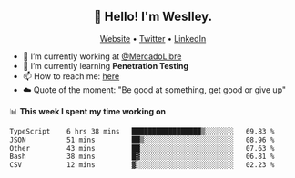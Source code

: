 <h2 align="center">👋 Hello! I'm Weslley.</h2>
<p align="center">
  <a href="http://weslleyneri.com.br">Website</a> •
  <a href="https://twitter.com/Weslley_Neri">Twitter</a> •
  <a href="https://www.linkedin.com/in/weslley-neri-3658908b">LinkedIn</a>
</p>


- 🔭 I’m currently working at [@MercadoLibre](https://github.com/mercadolibre)
- 🌱 I’m currently learning **Penetration Testing**
- 📫 How to reach me: [here](mailto:weslley39@gmail.com)
- ☁️ Quote of the moment: "Be good at something, get good or give up"

📊 **This week I spent my time working on**
<!--START_SECTION:waka-->

```txt
TypeScript    6 hrs 38 mins   █████████████████▒░░░░░░░   69.83 %
JSON          51 mins         ██▒░░░░░░░░░░░░░░░░░░░░░░   08.96 %
Other         43 mins         ██░░░░░░░░░░░░░░░░░░░░░░░   07.63 %
Bash          38 mins         █▓░░░░░░░░░░░░░░░░░░░░░░░   06.81 %
CSV           12 mins         ▓░░░░░░░░░░░░░░░░░░░░░░░░   02.23 %
```

<!--END_SECTION:waka-->

<!-- Inspired by https://github.com/gruselhaus/gruselhaus -->